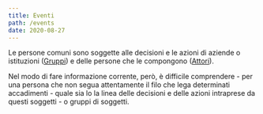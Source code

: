 ```yaml
---
title: Eventi
path: /events
date: 2020-08-27
---
```


Le persone comuni sono soggette alle decisioni e le azioni di aziende o istituzioni ([Gruppi](/groups)) e delle persone che le compongono ([Attori](/actors)).

Nel modo di fare informazione corrente, però, è difficile comprendere - per una persona che non segua attentamente il filo che lega determinati accadimenti - quale sia lo la linea delle decisioni e delle azioni intraprese da questi soggetti - o gruppi di soggetti.
